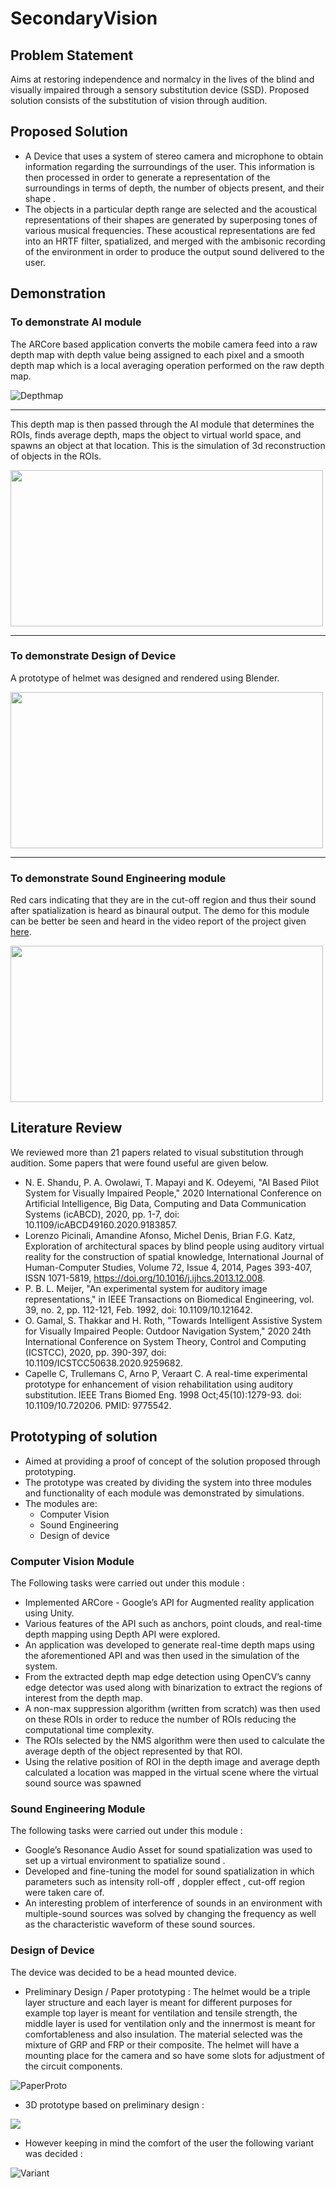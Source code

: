 # SecondaryVision
## Problem Statement


Aims at restoring independence and normalcy in the lives of the blind and visually impaired through a sensory substitution device (SSD). Proposed solution consists of the substitution of vision through audition.

## Proposed Solution

 * A Device that uses a system of stereo camera and microphone to obtain information regarding the surroundings of the user. This information is then processed in order to generate a representation of the surroundings in terms of depth, the number of objects present, and their shape . 
* The objects in a particular depth range are selected and the acoustical representations of their shapes are generated by superposing tones of various musical frequencies. These acoustical representations are fed into an HRTF filter, spatialized, and merged with the ambisonic recording of the environment in order to produce the output sound delivered to the user.

## Demonstration
### To demonstrate AI module

The ARCore based application converts the mobile camera feed into a raw depth map with depth value being assigned to each pixel and a smooth depth map which is a local averaging operation performed on the raw depth map. 

![Depthmap](DepthMap.gif)

-------------------------------------

This depth map is then passed through the AI module that determines the ROIs, finds average depth, maps the object to virtual world space, and spawns an object at that location. This is the simulation of 3d reconstruction of objects in the ROIs. 



<img src="ObjectDetectionAndDepthExtraction.gif" width="500" height="250"/>

---------------------------------------------------------------------------------

### To demonstrate Design of Device 

A prototype of helmet was designed and rendered using Blender.

<img src="BlenderModel.gif" width="500" height="250"/>

-----------------------------------------------------------------------------------------------------------

### To demonstrate Sound Engineering module 

Red cars indicating that they are in the cut-off region and thus their sound after spatialization is heard as binaural output. The demo for this module can be better be seen and heard in the video report of the project given [here](https://drive.google.com/file/d/1M-B4RNtRG_v0BE0svvpmHGcBD1YqVYVR/view).

<img src="SoundModule.gif" width="500" height="250"/>

## Literature Review

We reviewed more than 21 papers related to visual substitution through audition. Some papers that were found useful are given below.

- N. E. Shandu, P. A. Owolawi, T. Mapayi and K. Odeyemi, "AI Based Pilot System for Visually
Impaired People," 2020 International Conference on Artificial Intelligence, Big Data, Computing
and Data Communication Systems (icABCD), 2020, pp. 1-7, doi:
10.1109/icABCD49160.2020.9183857.
- Lorenzo Picinali, Amandine Afonso, Michel Denis, Brian F.G. Katz,
Exploration of architectural spaces by blind people using auditory virtual reality for the
construction of spatial knowledge,
International Journal of Human-Computer Studies, Volume 72, Issue 4, 2014, Pages 393-407,
ISSN 1071-5819, https://doi.org/10.1016/j.ijhcs.2013.12.008.
- P. B. L. Meijer, "An experimental system for auditory image representations," in IEEE
Transactions on Biomedical Engineering, vol. 39, no. 2, pp. 112-121, Feb. 1992, doi:
10.1109/10.121642.
- O. Gamal, S. Thakkar and H. Roth, "Towards Intelligent Assistive System for Visually Impaired
People: Outdoor Navigation System," 2020 24th International Conference on System Theory,
Control and Computing (ICSTCC), 2020, pp. 390-397, doi:
10.1109/ICSTCC50638.2020.9259682.
- Capelle C, Trullemans C, Arno P, Veraart C. A real-time experimental prototype for enhancement
of vision rehabilitation using auditory substitution. IEEE Trans Biomed Eng. 1998
Oct;45(10):1279-93. doi: 10.1109/10.720206. PMID: 9775542.

## Prototyping of solution

* Aimed at providing a proof of concept of the solution proposed through prototyping.
* The prototype was created by dividing the system into three modules and functionality of each module was demonstrated by simulations.
* The modules are:
  * Computer Vision 
  * Sound Engineering 
  * Design of device
### Computer Vision Module

The Following tasks were carried out under this module :
 * Implemented ARCore - Google’s API for Augmented reality application using Unity. 
 * Various features of the API such as anchors, point clouds, and real-time depth mapping using Depth API were explored. 
 * An application was developed to generate real-time depth maps using the aforementioned API and was then used in the simulation of the system.
 * From the extracted depth map edge detection using OpenCV’s canny edge detector was used along with binarization to extract the regions of interest from the depth map. 
 * A non-max suppression algorithm (written from scratch) was then used on these ROIs in order to reduce the number of ROIs reducing the computational time complexity. 
 * The ROIs selected by the NMS algorithm were then used to calculate the average depth of the object represented by that ROI. 
 * Using the relative position of ROI in the depth image and average depth calculated a location was mapped in the virtual scene where the virtual sound source was spawned

### Sound Engineering Module

The following tasks were carried out under this module :
* Google’s Resonance Audio Asset for sound spatialization was used to set up a virtual environment to spatialize sound .
* Developed and fine-tuning the model for sound spatialization in which parameters such as intensity roll-off , doppler effect , cut-off region were taken care of. 
* An interesting problem of interference of sounds in an environment with multiple-sound sources was solved by changing the frequency as well as the characteristic waveform of these sound sources.

### Design of Device

The device was decided to be a head mounted device.

* Preliminary Design / Paper prototyping : The helmet would be a triple layer structure and each layer is meant for different purposes for example top layer is meant for ventilation and tensile strength, the middle layer is used for ventilation only and the innermost is meant for comfortableness and also insulation. The material selected was the mixture of GRP and FRP or their composite. The helmet will have a mounting place for the camera and so have some slots for adjustment of the circuit components.

![PaperProto](PaperPrototype.png)

* 3D prototype based on preliminary design :

![](BlenderModel.png)

* However keeping in mind the comfort of the user the following variant was decided :

![Variant](VariantModel.png)




